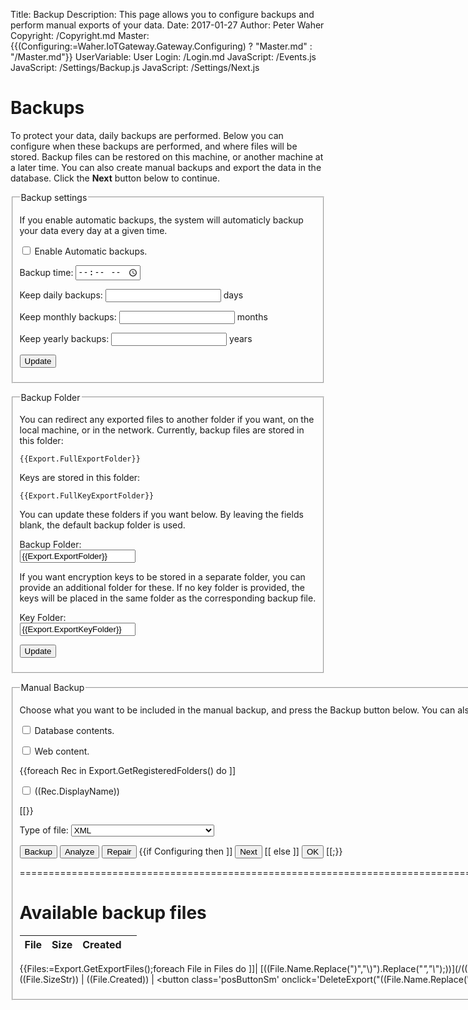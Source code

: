 ﻿Title: Backup
Description: This page allows you to configure backups and perform manual exports of your data.
Date: 2017-01-27
Author: Peter Waher
Copyright: /Copyright.md
Master: {{(Configuring:=Waher.IoTGateway.Gateway.Configuring) ? "Master.md" : "/Master.md"}}
UserVariable: User
Login: /Login.md
JavaScript: /Events.js
JavaScript: /Settings/Backup.js
JavaScript: /Settings/Next.js


Backups
==============

To protect your data, daily backups are performed. Below you can configure when these backups are performed, and where files will be stored.
Backup files can be restored on this machine, or another machine at a later time. You can also create manual backups and export the data
in the database. Click the **Next** button below to continue.

<form action="UpdateBackupSettings" method="post" enctype="multipart/form-data">
<fieldset>
<legend>Backup settings</legend>

If you enable automatic backups, the system will automaticly backup your data every day at a given time.  

<p>
<input name="AutomaticBackups" id="AutomaticBackups" type="checkbox" {{(Export:=Waher.IoTGateway.Export).AutomaticBackups ? "checked" : ""}}/>
<label for="AutomaticBackups">Enable Automatic backups.</label>
</p>

<p>
<label for="BackupTime">Backup time:</label>  
<input name="BackupTime" id="BackupTime" type="time" value="{{Export.BackupTime}}" class="keepBackup"/>
</p>

<p>
<label for="KeepDays">Keep daily backups:</label>  
<input name="KeepDays" id="KeepDays" type="number" min="1" value="{{Export.BackupKeepDays}}" class="keepBackup"/> days
</p>

<p>
<label for="KeepMonths">Keep monthly backups:</label>  
<input name="KeepMonths" id="KeepMonths" type="number" min="1" value="{{Export.BackupKeepMonths}}" class="keepBackup"/> months
</p>

<p>
<label for="KeepYears">Keep yearly backups:</label>  
<input name="KeepYears" id="KeepYears" type="number" min="1" value="{{Export.BackupKeepYears}}" class="keepBackup"/> years
</p>

<p>
<button type="button" onclick="UpdateBackupSettings();">Update</button>
</p>

</fieldset>
</form>



<form action="UpdateBackupFolderSettings" method="post" enctype="multipart/form-data">
<fieldset>
<legend>Backup Folder</legend>

You can redirect any exported files to another folder if you want, on the local machine, or in the network. 
Currently, backup files are stored in this folder:

```
{{Export.FullExportFolder}}
```

Keys are stored in this folder:

```
{{Export.FullKeyExportFolder}}
```

You can update these folders if you want below. By leaving the fields blank, the default backup folder is used. 

<label for="ExportFolder">Backup Folder:</label>  
<input id="ExportFolder" name="ExportFolder" type="text" value="{{Export.ExportFolder}}"/>

If you want encryption keys to be stored in a separate folder, you can provide an additional folder for these. 
If no key folder is provided, the keys will be placed in the same folder as the corresponding backup file.

<label for="KeyFolder">Key Folder:</label>  
<input id="KeyFolder" name="KeyFolder" type="text" value="{{Export.ExportKeyFolder}}"/>

<p>
<button type="button" onclick="UpdateBackupFolderSettings();">Update</button>
</p>

</fieldset>
</form>


<fieldset>
<legend>Manual Backup</legend>

<form id="ExportContents">

Choose what you want to be included in the manual backup, and press the Backup button below. You can also press
the Analyze button to analyze the database and generate a report.

<p>
<input id="Database" name="Database" type="checkbox" {{Export.ExportDatabase ? "checked" : ""}}/>
<label for="Database">Database contents.</label>
</p>

<p>
<input id="WebContent" name="WebContent" type="checkbox" {{Export.ExportWebContent ? "checked" : ""}}/>
<label for="WebContent">Web content.</label>
</p>

{{foreach Rec in Export.GetRegisteredFolders() do ]]

<p>
<input id="((CategoryId:=Rec.CategoryId))" name="((CategoryId))" type="checkbox" ((Export.GetExportFolderAsync(CategoryId).Result ? "checked" : ""))/>
<label for="((CategoryId))">((Rec.DisplayName))</label>
</p>

[[}}

<p>
<label for="TypeOfFile">Type of file:</label>  
<select id="TypeOfFile" name="TypeOfFile" style="width:auto">
<option value="XML"{{(ExportType:=Export.ExportType)=="XML" ? " selected" : ""}}>XML</option>
<option value="Binary"{{ExportType=="Binary" ? " selected" : ""}}>Raw Binary</option>
<option value="Compressed"{{ExportType=="Compressed" ? " selected" : ""}}>Compressed Binary</option>
<option value="Encrypted"{{ExportType=="Encrypted" ? " selected" : ""}}>Compressed and Encrypted Binary</option>
</select>
</p>

<p>
<button type="button" onclick="StartExport();">Backup</button>
<button type="button" onclick="StartAnalyze(false);">Analyze</button>
<button type="button" onclick="StartAnalyze(true);">Repair</button>
{{if Configuring then ]]
<button id='NextButton' type='button' onclick='Next()'>Next</button>
[[ else ]]
<button id='NextButton' type='button' onclick='Ok()'>OK</button>
[[;}}
</p>

</form>



============================================================================================================================================

Available backup files
==============================

<div id="ExportFiles">

| File | Size | Created |    |
|:-----|:----:|:-------:|:--:|
{{Files:=Export.GetExportFiles();foreach File in Files do
	]]| [((File.Name.Replace(")","\\)").Replace("_","\\_");))](/((File.IsKey ? "Key" : "Export"))/((UrlEncode(File.Name).Replace(")","%29");))) | ((File.SizeStr)) | ((File.Created)) | <button class='posButtonSm' onclick='DeleteExport("((File.Name.Replace('"','\\"');))")'>Delete</button> |
[[;}}

</div>